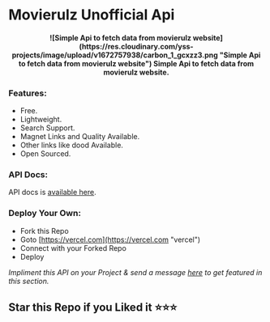 # Movierulz Unofficial Api

<h4 align="center">
![Simple Api to fetch data from movierulz website](https://res.cloudinary.com/yss-projects/image/upload/v1672757938/carbon_1_gcxzz3.png "Simple Api to fetch data from movierulz website")
Simple Api to fetch data from movierulz website.
</h4>

### Features:

- Free.
- Lightweight.
- Search Support.
- Magnet Links and Quality Available.
- Other links like dood Available.
- Open Sourced.

### API Docs:

API docs is [available here](https://github.com/iseshu/movierulz/wiki).


### Deploy Your Own:

- Fork this Repo
- Goto  [https://vercel.com](https://vercel.com "vercel")
- Connect with your Forked Repo
- Deploy


_Impliment this API on your Project & send a message [here](https://t.me/yssprojects "here") to get featured in this section._
## Star this Repo if you Liked it ⭐⭐⭐
